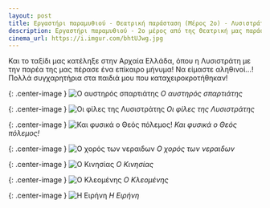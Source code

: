```yaml
---
layout: post
title: Εργαστήρι παραμυθιού - Θεατρική παράσταση (Μέρος 2ο) - Λυσιστράτη
description: Εργαστήρι παραμυθιού - 2ο μέρος από της Θεατρική μας παράσταση με το θεατρικό "Λυσιστράτη"
cinema_url: https://i.imgur.com/bhtUJwg.jpg
---
```


Και το ταξίδι μας κατέληξε στην Αρχαία Ελλάδα, όπου η Λυσιστράτη με την παρέα της μας πέρασε ένα επίκαιρο μήνυμα! Να είμαστε αληθινοί...! Πολλά συγχαρητήρια στα παιδιά μου που καταχειροκροτήθηκαν!

{: .center-image } 
![Ο αυστηρός σπαρτιάτης](https://i.imgur.com/ErCX9LE.jpg)
*Ο αυστηρός σπαρτιάτης*

{: .center-image } 
![Οι φίλες της Λυσιστράτης](https://i.imgur.com/WKuiojP.jpg)
*Οι φίλες της Λυσιστράτης*

{: .center-image } 
![Και φυσικά ο Θεός πόλεμος!](https://i.imgur.com/T10h2xR.jpg)
*Και φυσικά ο Θεός πόλεμος!*

{: .center-image } 
![Ο χορός των νεραιδων](https://i.imgur.com/bhtUJwg.jpg)
*Ο χορός των νεραιδων*

{: .center-image } 
![Ο Κινησίας](https://i.imgur.com/4u1l4mN.jpg)
*Ο Κινησίας*

{: .center-image } 
![Ο Κλεομένης](https://i.imgur.com/yKOFyUb.jpg)
*Ο Κλεομένης*

{: .center-image } 
![Η Ειρήνη](https://i.imgur.com/X4gKDKU.jpg)
*Η Ειρήνη*